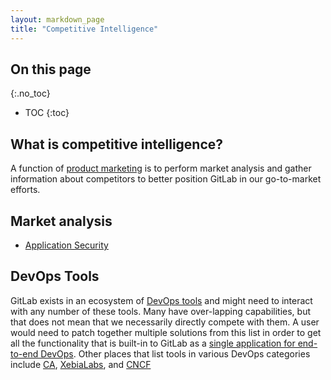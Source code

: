 ```yaml
---
layout: markdown_page
title: "Competitive Intelligence"
---
```


## On this page
{:.no_toc}

- TOC
{:toc}

## What is competitive intelligence?
A function of [product marketing](https://github.com/isamu-isozaki/teamai_test/tree/master/marketing/product-marketing/index.html.md) is to perform market analysis and gather information about competitors to better position GitLab in our go-to-market efforts.

## Market analysis
* [Application Security](application-security/index.html.md/index.html.md)

## DevOps Tools
GitLab exists in an ecosystem of [DevOps tools](/devops-tools/index.html.md) and might need to interact with any number of these tools. Many have over-lapping capabilities, but that does not mean that we necessarily directly compete with them. A user would need to patch together multiple solutions from this list in order to get all the functionality that is built-in to GitLab as a [single application for end-to-end DevOps](https://about.gitlab.com/index.html.md/index.html.md). Other places that list tools in various DevOps categories include [CA](https://assessment-tools.ca.com/tools/continuous-delivery-tools/en?embed/index.html.md), [XebiaLabs](https://xebialabs.com/periodic-table-of-devops-tools/index.html.md/index.html.md), and [CNCF](https://landscape.cncf.io/index.html.md/index.html.md)
